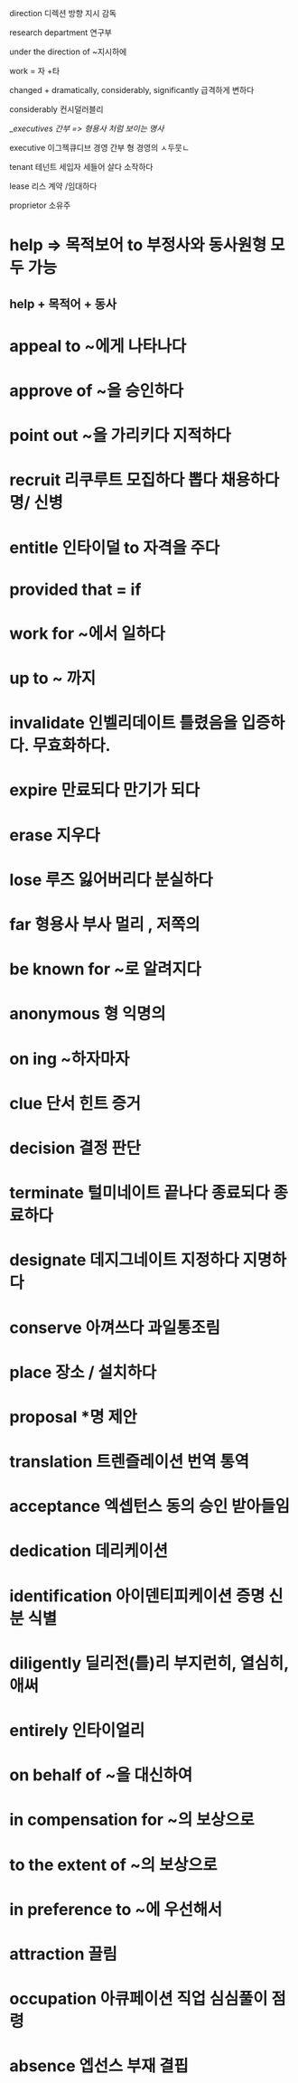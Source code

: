 direction 디렉션 방향 지시 감독

research department 연구부

under the direction of ~지시하에 

work = 자 +타

changed + dramatically, considerably, significantly 급격하게 변하다

considerably 컨시덜러블리

__executives 간부 => 형용사 처럼 보이는 명사_ 


executive  이그젝큐디브 경영 간부 형 경영의 ㅅ두뭇ㄴ

tenant 테넌트 세입자 세들어 살다 소작하다

lease 리스 계약 /임대하다

proprietor 소유주


# help => 목적보어 to 부정사와 동사원형 모두 가능

## help + 목적어 + 동사

# appeal to ~에게 나타나다

# approve of ~을 승인하다

# point out ~을 가리키다 지적하다

# recruit 리쿠루트 모집하다 뽑다 채용하다 명/ 신병

# entitle 인타이덜 to 자격을 주다

# provided that = if

# work for ~에서 일하다

# up to ~ 까지

# invalidate 인벨리데이트 틀렸음을 입증하다. 무효화하다.

# expire 만료되다 만기가 되다 

# erase 지우다

# lose 루즈 잃어버리다 분실하다  

# far 형용사 부사  멀리 , 저쪽의 

# be known for ~로 알려지다

# anonymous 형 익명의

# on ing ~하자마자

# clue 단서 힌트 증거

# decision 결정 판단

# terminate 털미네이트 끝나다 종료되다 종료하다

# designate 데지그네이트 지정하다 지명하다

# conserve 아껴쓰다 과일통조림

# place 장소 / 설치하다

# proposal *명 제안

# translation 트렌즐레이션 번역 통역

# acceptance 엑셉턴스 동의 승인 받아들임

# dedication 데리케이션

# identification 아이덴티피케이션 증명 신분 식별

# diligently  딜리전(틀)리  부지런히, 열심히, 애써

# entirely 인타이얼리

# on behalf of ~을 대신하여 

# in compensation for  ~의 보상으로

# to the extent of ~의 보상으로

# in preference to ~에 우선해서 

# attraction  끌림 

# occupation 아큐페이션 직업 심심풀이  점령

# absence 엡선스 부재 결핍 
